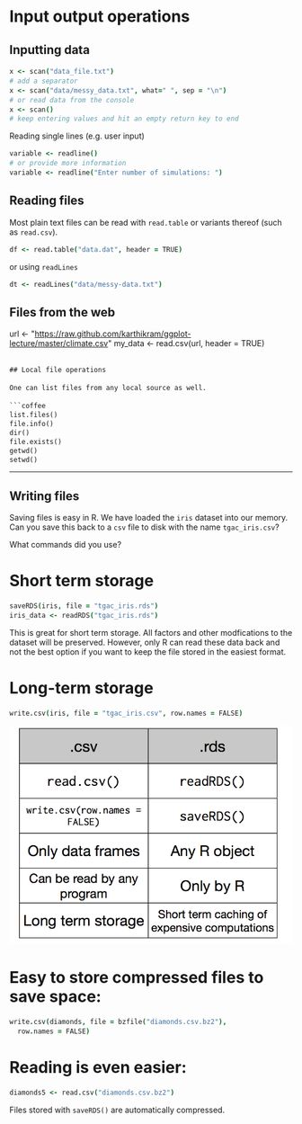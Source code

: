 
# Input output operations

## Inputting data

```coffee
x <- scan("data_file.txt")
# add a separator
x <- scan("data/messy_data.txt", what=" ", sep = "\n")
# or read data from the console
x <- scan()
# keep entering values and hit an empty return key to end
```
Reading single lines (e.g. user input)

```coffee
variable <- readline()
# or provide more information
variable <- readline("Enter number of simulations: ")
```


## Reading files  
Most plain text files can be read with `read.table` or variants thereof (such as `read.csv`).

```coffee
df <- read.table("data.dat", header = TRUE)
```

or using `readLines`

```coffee
dt <- readLines("data/messy-data.txt")
```

## Files from the web
url <- "https://raw.github.com/karthikram/ggplot-lecture/master/climate.csv"
my_data <- read.csv(url, header = TRUE)
```

## Local file operations

One can list files from any local source as well.

```coffee
list.files()
file.info()
dir()
file.exists()
getwd()
setwd()
```


---



## Writing files

Saving files is easy in R. We have loaded the `iris` dataset into our memory. Can you save this back to a `csv` file to disk with the name `tgac_iris.csv`?

What commands did you use?


# Short term storage

```coffee
saveRDS(iris, file = "tgac_iris.rds")
iris_data <- readRDS("tgac_iris.rds")
```
This is great for short term storage. All factors and other modfications to the dataset will be preserved. However, only R can read these data back and not the best option if you want to keep the file stored in the easiest format.

# Long-term storage

```coffee
write.csv(iris, file = "tgac_iris.csv", row.names = FALSE)
```

![](saving_files.png)

# Easy to store compressed files to save space:

```coffee
write.csv(diamonds, file = bzfile("diamonds.csv.bz2"),
  row.names = FALSE)
```

# Reading is even easier:

```coffee
diamonds5 <- read.csv("diamonds.csv.bz2")
```

Files stored with `saveRDS()` are automatically compressed.
